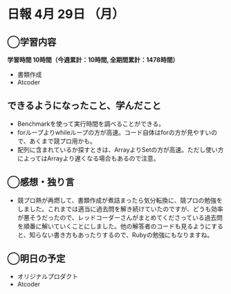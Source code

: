 # 日報  4月 29日 （月）

## ◯学習内容

**学習時間  10時間（今週累計：10時間, 全期間累計：1478時間）**

- 書類作成
- Atcoder

## できるようになったこと、学んだこと

- Benchmarkを使って実行時間を調べることができる。
- forループよりwhileループの方が高速。コード自体はforの方が見やすいので、あくまで競プロ用かも。
- 配列に含まれているか探すときは、ArrayよりSetの方が高速。ただし使い方によってはArrayより遅くなる場合もあるので注意。

## ◯感想・独り言

- 競プロ熱が再燃して、書類作成が煮詰まったら気分転換に、競プロの勉強をしました。これまでは適当に過去問を解き続けていたのですが、どうも効率が悪そうだったので、レッドコーダーさんがまとめてくださっている過去問を順番に解いていくことにしました。他の解答者のコードも見るようにすると、知らない書き方もあったりするので、Rubyの勉強にもなりますね。

## ◯明日の予定

- オリジナルプロダクト
- Atcoder
